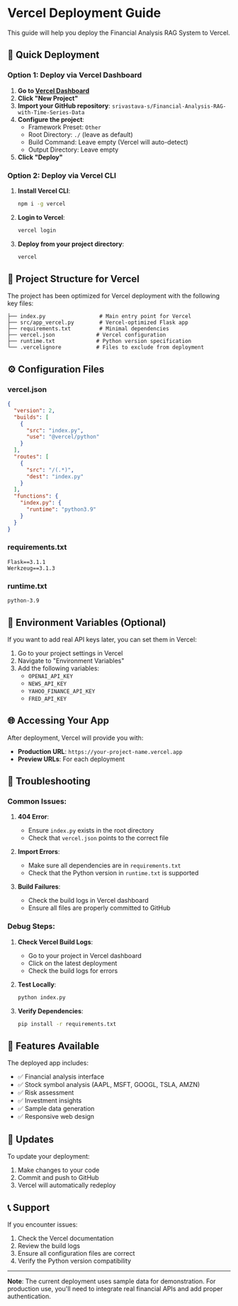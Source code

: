 # Vercel Deployment Guide

This guide will help you deploy the Financial Analysis RAG System to Vercel.

## 🚀 Quick Deployment

### Option 1: Deploy via Vercel Dashboard

1. **Go to [Vercel Dashboard](https://vercel.com/dashboard)**
2. **Click "New Project"**
3. **Import your GitHub repository**: `srivastava-s/Financial-Analysis-RAG-with-Time-Series-Data`
4. **Configure the project**:
   - Framework Preset: `Other`
   - Root Directory: `./` (leave as default)
   - Build Command: Leave empty (Vercel will auto-detect)
   - Output Directory: Leave empty
5. **Click "Deploy"**

### Option 2: Deploy via Vercel CLI

1. **Install Vercel CLI**:
   ```bash
   npm i -g vercel
   ```

2. **Login to Vercel**:
   ```bash
   vercel login
   ```

3. **Deploy from your project directory**:
   ```bash
   vercel
   ```

## 📁 Project Structure for Vercel

The project has been optimized for Vercel deployment with the following key files:

```
├── index.py                 # Main entry point for Vercel
├── src/app_vercel.py        # Vercel-optimized Flask app
├── requirements.txt         # Minimal dependencies
├── vercel.json             # Vercel configuration
├── runtime.txt             # Python version specification
└── .vercelignore           # Files to exclude from deployment
```

## ⚙️ Configuration Files

### vercel.json
```json
{
  "version": 2,
  "builds": [
    {
      "src": "index.py",
      "use": "@vercel/python"
    }
  ],
  "routes": [
    {
      "src": "/(.*)",
      "dest": "index.py"
    }
  ],
  "functions": {
    "index.py": {
      "runtime": "python3.9"
    }
  }
}
```

### requirements.txt
```
Flask==3.1.1
Werkzeug==3.1.3
```

### runtime.txt
```
python-3.9
```

## 🔧 Environment Variables (Optional)

If you want to add real API keys later, you can set them in Vercel:

1. Go to your project settings in Vercel
2. Navigate to "Environment Variables"
3. Add the following variables:
   - `OPENAI_API_KEY`
   - `NEWS_API_KEY`
   - `YAHOO_FINANCE_API_KEY`
   - `FRED_API_KEY`

## 🌐 Accessing Your App

After deployment, Vercel will provide you with:
- **Production URL**: `https://your-project-name.vercel.app`
- **Preview URLs**: For each deployment

## 🐛 Troubleshooting

### Common Issues:

1. **404 Error**: 
   - Ensure `index.py` exists in the root directory
   - Check that `vercel.json` points to the correct file

2. **Import Errors**:
   - Make sure all dependencies are in `requirements.txt`
   - Check that the Python version in `runtime.txt` is supported

3. **Build Failures**:
   - Check the build logs in Vercel dashboard
   - Ensure all files are properly committed to GitHub

### Debug Steps:

1. **Check Vercel Build Logs**:
   - Go to your project in Vercel dashboard
   - Click on the latest deployment
   - Check the build logs for errors

2. **Test Locally**:
   ```bash
   python index.py
   ```

3. **Verify Dependencies**:
   ```bash
   pip install -r requirements.txt
   ```

## 📱 Features Available

The deployed app includes:
- ✅ Financial analysis interface
- ✅ Stock symbol analysis (AAPL, MSFT, GOOGL, TSLA, AMZN)
- ✅ Risk assessment
- ✅ Investment insights
- ✅ Sample data generation
- ✅ Responsive web design

## 🔄 Updates

To update your deployment:
1. Make changes to your code
2. Commit and push to GitHub
3. Vercel will automatically redeploy

## 📞 Support

If you encounter issues:
1. Check the Vercel documentation
2. Review the build logs
3. Ensure all configuration files are correct
4. Verify the Python version compatibility

---

**Note**: The current deployment uses sample data for demonstration. For production use, you'll need to integrate real financial APIs and add proper authentication.
